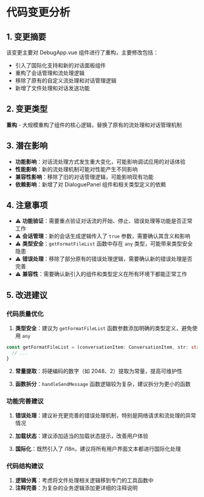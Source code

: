 # 代码变更分析

## 1. 变更摘要
该变更主要对 DebugApp.vue 组件进行了重构，主要修改包括：
- 引入了国际化支持和新的对话面板组件
- 重构了会话管理和流处理逻辑
- 移除了原有的自定义流处理和对话管理逻辑
- 新增了文件处理和对话发送功能

## 2. 变更类型
**重构** - 大规模重构了组件的核心逻辑，替换了原有的流处理和对话管理机制

## 3. 潜在影响
- **功能影响**：对话流处理方式发生重大变化，可能影响调试应用的对话体验
- **性能影响**：新的流处理机制可能对性能产生不同影响
- **兼容性影响**：移除了旧的对话管理逻辑，可能影响现有功能
- **依赖影响**：新增了对 DialoguePanel 组件和相关类型定义的依赖

## 4. 注意事项
- ⚠️ **功能验证**：需要重点验证对话流的开始、停止、错误处理等功能是否正常工作
- ⚠️ **会话管理**：新的会话生成逻辑传入了 `true` 参数，需要确认其含义和影响
- ⚠️ **类型安全**：`getFormatFileList` 函数中存在 `any` 类型，可能带来类型安全隐患
- ⚠️ **错误处理**：移除了部分原有的错误处理逻辑，需要确认新的错误处理是否完善
- ⚠️ **兼容性**：需要确认新引入的组件和类型定义在所有环境下都能正常工作

## 5. 改进建议

### 代码质量优化
1. **类型安全**：建议为 `getFormatFileList` 函数参数添加明确的类型定义，避免使用 `any`
```typescript
const getFormatFileList = (conversationItem: ConversationItem, str: string) => {
  // ...
}
```

2. **常量提取**：将硬编码的数字（如 2048、2）提取为常量，提高可维护性

3. **函数拆分**：`handleSendMessage` 函数逻辑较为复杂，建议拆分为更小的函数

### 功能完善建议
1. **错误处理**：建议补充更完善的错误处理机制，特别是网络请求和流处理的异常情况

2. **加载状态**：建议添加适当的加载状态提示，改善用户体验

3. **国际化**：既然引入了 i18n，建议将所有用户界面文本都进行国际化处理

### 代码结构建议
1. **逻辑分离**：考虑将文件处理相关逻辑移到专门的工具函数中
2. **注释完善**：为复杂的业务逻辑添加更详细的注释说明